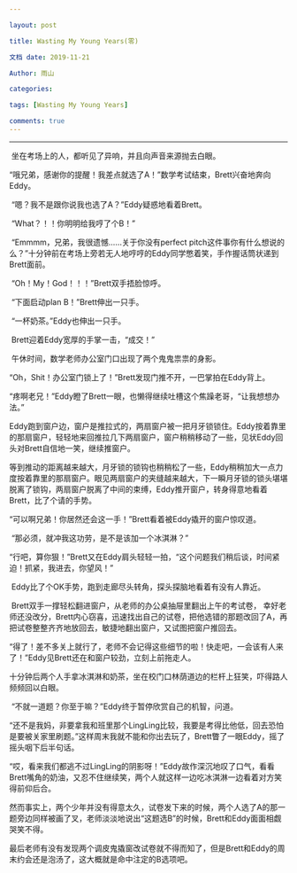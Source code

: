 ```yaml
---

layout: post 

title: Wasting My Young Years(零)

文档 date: 2019-11-21 

Author: 雨山 

categories:  

tags: [Wasting My Young Years] 

comments: true 
---
```


---



​		坐在考场上的人，都听见了异响，并且向声音来源抛去白眼。

 

​		“哦兄弟，感谢你的提醒！我差点就选了A！”数学考试结束，Brett兴奋地奔向Eddy。

​		“嗯？我不是跟你说我也选了A？”Eddy疑惑地看着Brett。

​		“What？！！你明明给我哼了个B！”

​		“Emmmm，兄弟，我很遗憾……关于你没有perfect pitch这件事你有什么想说的么？”十分钟前在考场上旁若无人地哼哼的Eddy同学憋着笑，手作握话筒状递到Brett面前。

​		“Oh！My！God！！！”Brett双手捂脸惊呼。

 

 

​		“下面启动plan B！”Brett伸出一只手。

​		“一杯奶茶。”Eddy也伸出一只手。

​		Brett迎着Eddy宽厚的手掌一击，“成交！”

 

​		午休时间，数学老师办公室门口出现了两个鬼鬼祟祟的身影。

​		“Oh，Shit！办公室门锁上了！”Brett发现门推不开，一巴掌拍在Eddy背上。

​		“疼啊老兄！”Eddy瞪了Brett一眼，也懒得继续吐槽这个焦躁老哥，“让我想想办法。”

​		Eddy跑到窗户边，窗户是推拉式的，两扇窗户被一把月牙锁锁住。Eddy按着靠里的那扇窗户，轻轻地来回推拉几下两扇窗户，窗户稍稍移动了一些，见状Eddy回头对Brett自信地一笑，继续推窗户。

​		等到推动的距离越来越大，月牙锁的锁钩也稍稍松了一些，Eddy稍稍加大一点力度按着靠里的那扇窗户。眼见两扇窗户的夹缝越来越大，下一瞬月牙锁的锁头堪堪脱离了锁钩，两扇窗户脱离了中间的束缚，Eddy推开窗户，转身得意地看着Brett，比了个请的手势。

​		“可以啊兄弟！你居然还会这一手！”Brett看着被Eddy撬开的窗户惊叹道。

​		“那必须，就冲我这功劳，是不是该加一个冰淇淋？”

​		“行吧，算你狠！”Brett又在Eddy肩头轻轻一拍，“这个问题我们稍后谈，时间紧迫！抓紧，我进去，你望风！”

​		Eddy比了个OK手势，跑到走廊尽头转角，探头探脑地看着有没有人靠近。

​		Brett双手一撑轻松翻进窗户，从老师的办公桌抽屉里翻出上午的考试卷， 幸好老师还没改分，Brett内心窃喜，迅速找出自己的试卷，把他选错的那题改回了A，再把试卷整整齐齐地放回去，敏捷地翻出窗户，又试图把窗户推回去。

​		“得了！差不多关上就行了，老师不会记得这些细节的啦！快走吧，一会该有人来了！”Eddy见Brett还在和窗户较劲，立刻上前拖走人。

 

 

​		十分钟后两个人手拿冰淇淋和奶茶，坐在校门口林荫道边的栏杆上狂笑，吓得路人频频回以白眼。

​		“不就一道题？你至于嘛？”Eddy终于暂停欣赏自己的机智，问道。

​		“还不是我妈，非要拿我和班里那个LingLing比较，我要是考得比他低，回去恐怕是要被关家里刷题。”这样周末我就不能和你出去玩了，Brett瞥了一眼Eddy，摇了摇头咽下后半句话。

​		“哎，看来我们都逃不过LingLing的阴影呀！”Eddy故作深沉地叹了口气，看看Brett嘴角的奶油，又忍不住继续笑，两个人就这样一边吃冰淇淋一边看着对方笑得前仰后合。

 

​		然而事实上，两个少年并没有得意太久，试卷发下来的时候，两个人选了A的那一题旁边同样被画了叉，老师淡淡地说出“这题选B”的时候，Brett和Eddy面面相觑哭笑不得。

​		最后老师有没有发现两个调皮鬼撬窗改试卷就不得而知了，但是Brett和Eddy的周末约会还是泡汤了，这大概就是命中注定的B选项吧。